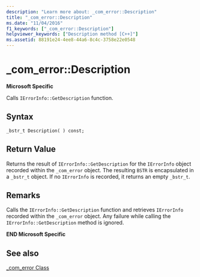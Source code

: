 ```yaml
---
description: "Learn more about: _com_error::Description"
title: "_com_error::Description"
ms.date: "11/04/2016"
f1_keywords: ["_com_error::Description"]
helpviewer_keywords: ["Description method [C++]"]
ms.assetid: 88191e24-4ee8-44a6-8c4c-3758e22e0548
---
```

# _com_error::Description

**Microsoft Specific**

Calls `IErrorInfo::GetDescription` function.

## Syntax

```
_bstr_t Description( ) const;
```

## Return Value

Returns the result of `IErrorInfo::GetDescription` for the `IErrorInfo` object recorded within the `_com_error` object. The resulting `BSTR` is encapsulated in a `_bstr_t` object. If no `IErrorInfo` is recorded, it returns an empty `_bstr_t`.

## Remarks

Calls the `IErrorInfo::GetDescription` function and retrieves `IErrorInfo` recorded within the `_com_error` object. Any failure while calling the `IErrorInfo::GetDescription` method is ignored.

**END Microsoft Specific**

## See also

[_com_error Class](../cpp/com-error-class.md)
